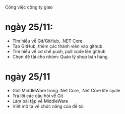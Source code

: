 Công việc công ty giao
# ngày 25/11:
- Tìm hiểu về Git/GitHub, .NET Core.
- Tạo GitHub, thêm các thành viên vào github.
- Tìm hiểu về cơ chế push, pull code lên github
- Chọn đề tài cho nhóm: Quản lý shop bán hàng.
# ngày 25/11
- Giới MiddleWare trong .Net Core, .Net Core life cycle 
- Trả lời các câu hỏi về Git
- Làm bài tập về MiddleWare
- Viết mô tả về chức năng của đề tài
